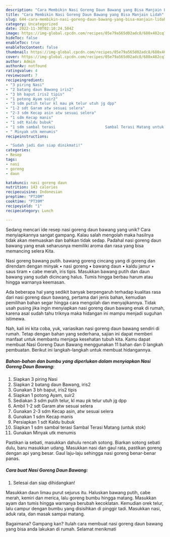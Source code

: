 ```yaml
---
description: "Cara Membikin Nasi Goreng Daun Bawang yang Bisa Manjain Lidah"
title: "Cara Membikin Nasi Goreng Daun Bawang yang Bisa Manjain Lidah"
slug: 644-cara-membikin-nasi-goreng-daun-bawang-yang-bisa-manjain-lidah
category: Uncategorized
date: 2022-11-30T02:10:24.504Z
image: https://img-global.cpcdn.com/recipes/05e79a565d02adc8/680x482cq70/nasi-goreng-daun-bawang-foto-resep-utama.jpg
hideToc: false
enableToc: true
enableTocContent: false
thumbnail: https://img-global.cpcdn.com/recipes/05e79a565d02adc8/680x482cq70/nasi-goreng-daun-bawang-foto-resep-utama.jpg
cover: https://img-global.cpcdn.com/recipes/05e79a565d02adc8/680x482cq70/nasi-goreng-daun-bawang-foto-resep-utama.jpg
author: Admin
authorAv: notfound
ratingvalue: 4
reviewcount: 7
recipeingredient:
- "3 piring Nasi"
- "2 batang daun Bawang iris2"
- "3 bh baput iris2 tipis"
- "1 potong Ayam suir2"
- "3 sdm putih telur kl mau pk telur utuh jg dpp"
- "1-2 sdt Garam atw sesuai selera"
- "2-3 sdm Kecap asin atw sesuai selera"
- "1 sdm Kecap manis"
- "1 sdt Kaldu bubuk"
- "1 sdm sambal terasi                      Sambal Terasi Matang untuk stok"
- " Minyak utk menumis"
recipeinstructions:

- "Sudah jadi dan siap dinikmati!"
categories:
- Resep
tags:
- nasi
- goreng
- daun

katakunci: nasi goreng daun 
nutrition: 143 calories
recipecuisine: Indonesian
preptime: "PT20M"
cooktime: "PT39M"
recipeyield: "1"
recipecategory: Lunch

---
```





Sedang mencari ide resep nasi goreng daun bawang yang unik? Cara menyiapkannya sangat gampang. Kalau salah mengolah maka hasilnya tidak akan memuaskan dan bahkan tidak sedap. Padahal nasi goreng daun bawang yang enak seharusnya memiliki aroma dan rasa yang bisa memancing selera Kita.





Nasi goreng bawang putih. bawang goreng cincang yang di goreng dan direndam dengan minyak • nasi goreng • bawang daun • kaldu jamur • saus tiram • cabe merah, iris tipis. Masukkan bawang putih dan daun bawang yang sudah dicincang halus. Tumis hingga berbau harum atau hingga warnanya keemasan.

Ada beberapa hal yang sedikit banyak berpengaruh terhadap kualitas rasa dari nasi goreng daun bawang, pertama dari jenis bahan, kemudian pemilihan bahan segar hingga cara mengolah dan menyajikannya. Tidak usah pusing jika ingin menyiapkan nasi goreng daun bawang enak di rumah, karena asal sudah tahu triknya maka hidangan ini mampu menjadi suguhan istimewa.






Nah, kali ini kita coba, yuk, variasikan nasi goreng daun bawang sendiri di rumah. Tetap dengan bahan yang sederhana, sajian ini dapat memberi manfaat untuk membantu menjaga kesehatan tubuh kita. Kamu dapat membuat Nasi Goreng Daun Bawang menggunakan 11 bahan dan 0 langkah pembuatan. Berikut ini langkah-langkah untuk membuat hidangannya.

<!--inarticleads1-->

##### Bahan-bahan dan bumbu yang diperlukan dalam menyiapkan Nasi Goreng Daun Bawang:

1. Siapkan 3 piring Nasi
1. Siapkan 2 batang daun Bawang, iris2
1. Gunakan 3 bh baput, iris2 tipis
1. Siapkan 1 potong Ayam, suir2
1. Sediakan 3 sdm putih telur, kl mau pk telur utuh jg dpp
1. Ambil 1-2 sdt Garam atw sesuai selera
1. Gunakan 2-3 sdm Kecap asin, atw sesuai selera
1. Gunakan 1 sdm Kecap manis
1. Persiapkan 1 sdt Kaldu bubuk
1. Siapkan 1 sdm sambal terasi                      Sambal Terasi Matang (untuk stok)
1. Gunakan  Minyak utk menumis


Pastikan ia sebati, masukkan dahulu rencah sotong. Biarkan sotong sebati dulu, baru masukkan udang. Masukkan nasi dan gaul rata, pastikan goreng dengan api yang besar. Gaul laju-laju sehingga nasi goreng benar-benar panas. 

<!--inarticleads2-->

##### Cara buat Nasi Goreng Daun Bawang:


1. Selesai dan siap dihidangkan!

Masukkan daun limau purut sejurus itu. Haluskan bawang putih, cabe merah, kemiri dan merica, lalu goreng bumbu hingga matang. Masukkan ayam dan tumis hingga warnanya berubah kecoklatan. Kemudian orek telur, lalu campur dengan bumbu yang disisihkan di pinggir tadi. Masukkan nasi, aduk rata, dan masak sampai matang. 

Bagaimana? Gampang kan? Itulah cara membuat nasi goreng daun bawang yang bisa anda lakukan di rumah. Selamat menikmati
